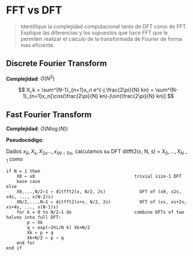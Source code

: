 # FFT vs DFT

> Identifique la complejidad computacional tanto de DFT como de FFT. Explique las diferencias y los supuestos que hace FFT que le permiten realizar el calculo de la transformada de Fourier de forma mas eficiente.

## Discrete Fourier Transform

**Complejidad**: $O(N^2)$

$$ X_k = \sum^{N-1}_{n=1}x_n e^{-j \frac{2\pi}{N} kn} = \sum^{N-1}_{n=1}x_n[\cos(\frac{2\pi}{N} kn)-j\sin(\frac{2\pi}{N} kn)] $$

## Fast Fourier Transform

**Complejidad**: $O(N\log(N))$

**Pseudocódigo**:

Dados $x_0,X_s,X_{2s}\dots,x_{(N-1)s}$, calculamos su DFT ditfft2(x, N, s) = $X_0,\dots,X_{N-1}$ como 

    if N = 1 then
        X0 ← x0                                      trivial size-1 DFT
        base case
    else
        X0,...,N/2−1 ← ditfft2(x, N/2, 2s)             DFT of (x0, x2s, x4s, ..., x(N-2)s)
        XN/2,...,N−1 ← ditfft2(x+s, N/2, 2s)           DFT of (xs, xs+2s, xs+4s, ..., x(N-1)s)
        for k = 0 to N/2−1 do                        combine DFTs of two halves into full DFT:
            p ← Xk
            q ← exp(−2πi/N k) Xk+N/2
            Xk ← p + q 
            Xk+N/2 ← p − q
        end for
    end if

